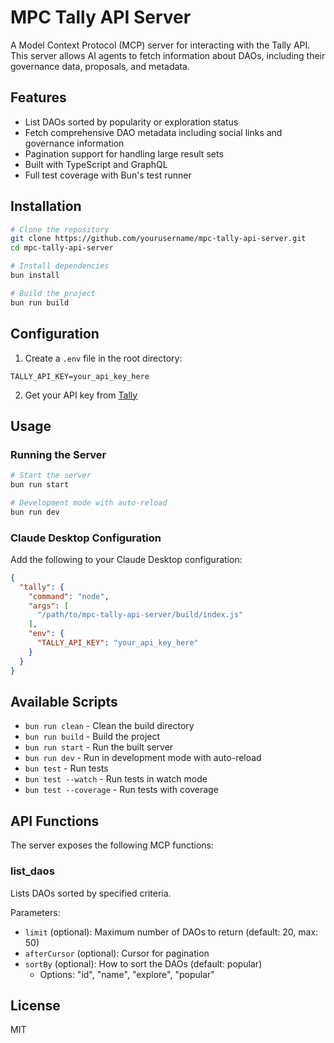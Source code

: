 # MPC Tally API Server

A Model Context Protocol (MCP) server for interacting with the Tally API. This server allows AI agents to fetch information about DAOs, including their governance data, proposals, and metadata.

## Features

- List DAOs sorted by popularity or exploration status
- Fetch comprehensive DAO metadata including social links and governance information
- Pagination support for handling large result sets
- Built with TypeScript and GraphQL
- Full test coverage with Bun's test runner

## Installation

```bash
# Clone the repository
git clone https://github.com/yourusername/mpc-tally-api-server.git
cd mpc-tally-api-server

# Install dependencies
bun install

# Build the project
bun run build
```

## Configuration

1. Create a `.env` file in the root directory:
```env
TALLY_API_KEY=your_api_key_here
```

2. Get your API key from [Tally](https://tally.xyz)

## Usage

### Running the Server

```bash
# Start the server
bun run start

# Development mode with auto-reload
bun run dev
```

### Claude Desktop Configuration

Add the following to your Claude Desktop configuration:

```json
{
  "tally": {
    "command": "node",
    "args": [
      "/path/to/mpc-tally-api-server/build/index.js"
    ],
    "env": {
      "TALLY_API_KEY": "your_api_key_here"
    }
  }
}
```

## Available Scripts

- `bun run clean` - Clean the build directory
- `bun run build` - Build the project
- `bun run start` - Run the built server
- `bun run dev` - Run in development mode with auto-reload
- `bun test` - Run tests
- `bun test --watch` - Run tests in watch mode
- `bun test --coverage` - Run tests with coverage

## API Functions

The server exposes the following MCP functions:

### list_daos
Lists DAOs sorted by specified criteria.

Parameters:
- `limit` (optional): Maximum number of DAOs to return (default: 20, max: 50)
- `afterCursor` (optional): Cursor for pagination
- `sortBy` (optional): How to sort the DAOs (default: popular)
  - Options: "id", "name", "explore", "popular"

## License

MIT 